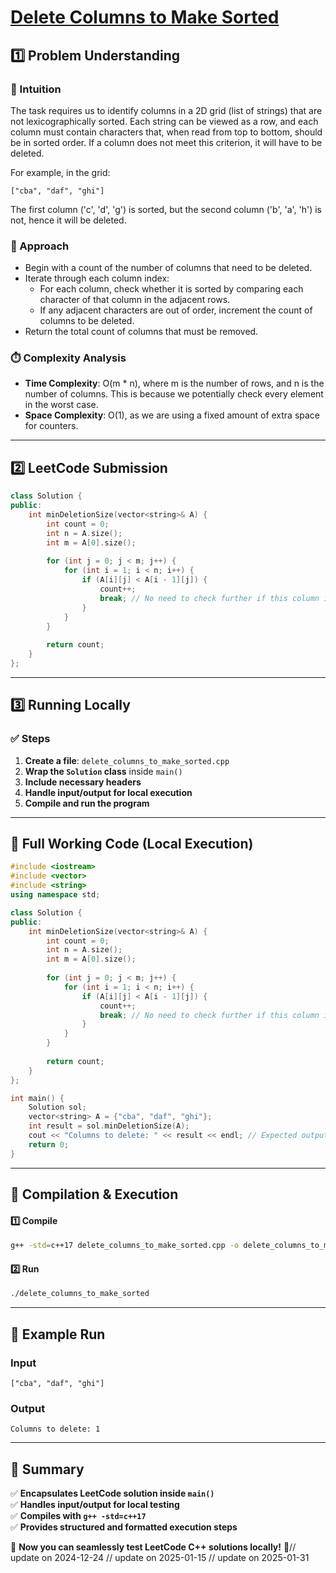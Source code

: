 # **[Delete Columns to Make Sorted](https://leetcode.com/problems/delete-columns-to-make-sorted/description/)**  

## **1️⃣ Problem Understanding**  
### **📌 Intuition**  
The task requires us to identify columns in a 2D grid (list of strings) that are not lexicographically sorted. Each string can be viewed as a row, and each column must contain characters that, when read from top to bottom, should be in sorted order. If a column does not meet this criterion, it will have to be deleted. 

For example, in the grid:
```
["cba", "daf", "ghi"]
```
The first column ('c', 'd', 'g') is sorted, but the second column ('b', 'a', 'h') is not, hence it will be deleted.

### **🚀 Approach**  
- Begin with a count of the number of columns that need to be deleted.
- Iterate through each column index:
  - For each column, check whether it is sorted by comparing each character of that column in the adjacent rows.
  - If any adjacent characters are out of order, increment the count of columns to be deleted.
- Return the total count of columns that must be removed.

### **⏱️ Complexity Analysis**  
- **Time Complexity**: O(m * n), where m is the number of rows, and n is the number of columns. This is because we potentially check every element in the worst case.
- **Space Complexity**: O(1), as we are using a fixed amount of extra space for counters.

---  

## **2️⃣ LeetCode Submission**  
```cpp
class Solution {
public:
    int minDeletionSize(vector<string>& A) {
        int count = 0;
        int n = A.size();
        int m = A[0].size();
        
        for (int j = 0; j < m; j++) {
            for (int i = 1; i < n; i++) {
                if (A[i][j] < A[i - 1][j]) {
                    count++;
                    break; // No need to check further if this column is not sorted
                }
            }
        }
        
        return count;
    }
};
```  

---  

## **3️⃣ Running Locally**  
### **✅ Steps**  
1. **Create a file**: `delete_columns_to_make_sorted.cpp`  
2. **Wrap the `Solution` class** inside `main()`  
3. **Include necessary headers**  
4. **Handle input/output for local execution**  
5. **Compile and run the program**  

---  

## **📝 Full Working Code (Local Execution)**  
```cpp
#include <iostream>
#include <vector>
#include <string>
using namespace std;

class Solution {
public:
    int minDeletionSize(vector<string>& A) {
        int count = 0;
        int n = A.size();
        int m = A[0].size();
        
        for (int j = 0; j < m; j++) {
            for (int i = 1; i < n; i++) {
                if (A[i][j] < A[i - 1][j]) {
                    count++;
                    break; // No need to check further if this column is not sorted
                }
            }
        }
        
        return count;
    }
};

int main() {
    Solution sol;
    vector<string> A = {"cba", "daf", "ghi"};
    int result = sol.minDeletionSize(A);
    cout << "Columns to delete: " << result << endl; // Expected output: 1
    return 0;
}
```  

---  

## **🔧 Compilation & Execution**  
#### **1️⃣ Compile**  
```bash
g++ -std=c++17 delete_columns_to_make_sorted.cpp -o delete_columns_to_make_sorted
```  

#### **2️⃣ Run**  
```bash
./delete_columns_to_make_sorted
```  

---  

## **🎯 Example Run**  
### **Input**  
```
["cba", "daf", "ghi"]
```  
### **Output**  
```
Columns to delete: 1
```  

---  

## **📌 Summary**  
✅ **Encapsulates LeetCode solution inside `main()`**  
✅ **Handles input/output for local testing**  
✅ **Compiles with `g++ -std=c++17`**  
✅ **Provides structured and formatted execution steps**  

🚀 **Now you can seamlessly test LeetCode C++ solutions locally!** 🚀// update on 2024-12-24
// update on 2025-01-15
// update on 2025-01-31
